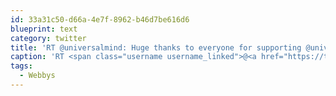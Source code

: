 ```yaml
---
id: 33a31c50-d66a-4e7f-8962-b46d7be616d6
blueprint: text
category: twitter
title: 'RT @universalmind: Huge thanks to everyone for supporting @universalmind and The iPad Table!! We won in the #Webbys! @mindmillmedia+@merhl …'
caption: 'RT <span class="username username_linked">@<a href="https://twitter.com/universalmind" title="Universal Mind">universalmind</a></span>: Huge thanks to everyone for supporting <span class="username username_linked">@<a href="https://twitter.com/universalmind" title="Universal Mind">universalmind</a></span> and The iPad Table!! We won in the <span class="hashtag hashtag_local">#<a href="http://tweettemp.darylchymko.ca/?tag=webbys">Webbys</a>! <span class="username username_linked">@<a href="https://twitter.com/mindmillmedia" title="David Tucker">mindmillmedia</a></span>+<span class="username username_linked">@<a href="https://twitter.com/merhl" title="Joe Johnston">merhl</a></span> …'
tags:
  - Webbys
---
```

